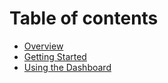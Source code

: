 # Table of contents

* [Overview](README.md)
* [Getting Started](getting-started.md)
* [Using the Dashboard](using-the-dashboard.md)
